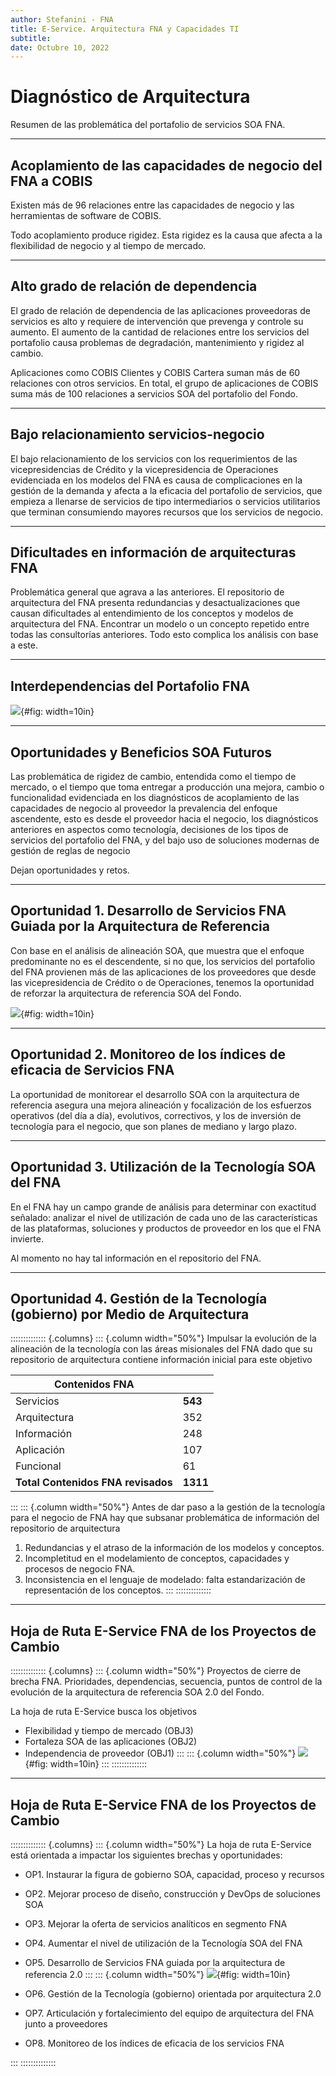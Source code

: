 ```yaml
---
author: Stefanini - FNA
title: E-Service. Arquitectura FNA y Capacidades TI
subtitle: 
date: Octubre 10, 2022
---
```


# Diagnóstico de Arquitectura
Resumen de las problemática del portafolio de servicios SOA FNA.

---

## Acoplamiento de las capacidades de negocio del FNA a COBIS
Existen más de 96 relaciones entre las capacidades de negocio y las herramientas de software de COBIS.

Todo acoplamiento produce rigidez. Esta rigidez es la causa que afecta a la flexibilidad de negocio y al tiempo de mercado.

---

## Alto grado de relación de dependencia
El grado de relación de dependencia de las aplicaciones proveedoras de servicios es alto y requiere de intervención que prevenga y controle su aumento. El aumento de la cantidad de relaciones entre los servicios del portafolio causa problemas de degradación, mantenimiento y rigidez al cambio. 

Aplicaciones como COBIS Clientes y COBIS Cartera suman más de 60 relaciones con otros servicios. En total, el grupo de aplicaciones de COBIS suma más de 100 relaciones a servicios SOA del portafolio del Fondo.

---

## Bajo relacionamiento servicios-negocio
El bajo relacionamiento de los servicios con los requerimientos de las vicepresidencias de Crédito y la vicepresidencia de Operaciones evidenciada en los modelos del FNA es causa de complicaciones en la gestión de la demanda y afecta a la eficacia del portafolio de servicios, que empieza a llenarse de servicios de tipo intermediarios o servicios utilitarios que terminan consumiendo mayores recursos que los servicios de negocio.

---

## Dificultades en información de arquitecturas FNA
Problemática general que agrava a las anteriores. El repositorio de arquitectura del FNA presenta redundancias y desactualizaciones que causan dificultades al entendimiento de los conceptos y modelos de arquitectura del FNA. Encontrar un modelo o un concepto repetido entre todas las consultorías anteriores. Todo esto complica los análisis con base a este.

---

## Interdependencias del Portafolio FNA

![](../output/images/VistaPortafolio-CatalogoServiciosFNA.1.png){#fig: width=10in}

---

## Oportunidades y Beneficios SOA Futuros
Las problemática de rigidez de cambio, entendida como el tiempo de mercado, o el tiempo que toma entregar a producción una mejora, cambio o funcionalidad evidenciada en los diagnósticos de acoplamiento de las capacidades de negocio al proveedor la prevalencia del enfoque ascendente, esto es desde el proveedor hacia el negocio, los diagnósticos anteriores en aspectos como tecnología, decisiones de los tipos de servicios del portafolio del FNA, y del bajo uso de soluciones modernas de gestión de reglas de negocio 

Dejan oportunidades y retos. 

---

## Oportunidad 1. Desarrollo de Servicios FNA Guiada por la Arquitectura de Referencia
Con base en el análisis de alineación SOA, que muestra que el enfoque predominante no es el descendente, si no que, los servicios del portafolio del FNA provienen más de las aplicaciones de los proveedores que desde las vicepresidencia de Crédito o de Operaciones, tenemos la oportunidad de reforzar la arquitectura de referencia SOA del Fondo.

![](../output/images/vistafuncional.png){#fig: width=10in}

---

## Oportunidad 2. Monitoreo de los índices de eficacia de Servicios FNA
La oportunidad de monitorear el desarrollo SOA con la arquitectura de referencia asegura una mejora alineación y focalización de los esfuerzos operativos (del día a día), evolutivos, correctivos, y los de inversión de tecnología para el negocio, que son planes de mediano y largo plazo.

--- 

## Oportunidad 3. Utilización de la Tecnología SOA del FNA
En el FNA hay un campo grande de análisis para determinar con exactitud señalado: analizar el nivel de utilización de cada uno de las características de las plataformas, soluciones y productos de proveedor en los que el FNA invierte. 

Al momento no hay tal información en el repositorio del FNA.

---

## Oportunidad 4. Gestión de la Tecnología (gobierno) por Medio de Arquitectura

:::::::::::::: {.columns}
::: {.column width="50%"}
Impulsar la evolución de la alineación de la tecnología con las áreas misionales del FNA dado que su repositorio de arquitectura contiene información inicial para este objetivo 

| **Contenidos FNA**                 |          |
|------------------------------------|----------|
| Servicios                          | **543**  |
| Arquitectura                       | 352      |
| Información                        | 248      |
| Aplicación                         | 107      |
| Funcional                          | 61       |
| **Total Contenidos FNA revisados** | **1311** |
:::
::: {.column width="50%"}
Antes de dar paso a la gestión de la tecnología para el negocio de FNA hay que subsanar problemática de información del repositorio de arquitectura

1. Redundancias y el atraso de la información de los modelos y conceptos. 
1. Incompletitud en el modelamiento de conceptos, capacidades y procesos de negocio FNA.
1. Inconsistencia en el lenguaje de modelado:  falta estandarización de representación de los conceptos.
:::
::::::::::::::

---

## Hoja de Ruta E-Service FNA de los Proyectos de Cambio

:::::::::::::: {.columns}
::: {.column width="50%"}
Proyectos de cierre de brecha FNA. Prioridades, dependencias, secuencia, puntos de control de la evolución de la arquitectura de referencia SOA 2.0 del Fondo.

La hoja de ruta E-Service busca los objetivos

- Flexibilidad y tiempo de mercado (OBJ3)
- Fortaleza SOA de las aplicaciones (OBJ2)
- Independencia de proveedor (OBJ1)
:::
::: {.column width="50%"}
![](../output/images/hojaruta1.png){#fig: width=10in}
:::
::::::::::::::

---

## Hoja de Ruta E-Service FNA de los Proyectos de Cambio

:::::::::::::: {.columns}
::: {.column width="50%"}
La hoja de ruta E-Service está orientada a impactar los siguientes brechas y oportunidades:

* OP1. Instaurar la figura de gobierno SOA, capacidad, proceso y recursos
* OP2. Mejorar proceso de diseño, construcción y DevOps de soluciones SOA
* OP3. Mejorar la oferta de servicios analíticos en segmento FNA
* OP4. Aumentar el nivel de utilización de la Tecnología SOA del FNA
* OP5. Desarrollo de Servicios FNA guiada por la arquitectura de referencia 2.0
:::
::: {.column width="50%"}
![](../output/images/hojaruta1.png){#fig: width=10in}

* OP6. Gestión de la Tecnología (gobierno) orientada por arquitectura 2.0
* OP7. Articulación y fortalecimiento del equipo de arquitectura del FNA junto a proveedores
* OP8. Monitoreo de los índices de eficacia de los servicios FNA

:::
::::::::::::::
